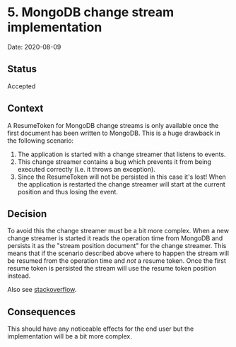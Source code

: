 # 5. MongoDB change stream implementation

Date: 2020-08-09

## Status

Accepted

## Context

A ResumeToken for MongoDB change streams is only available once the first document has been written to MongoDB. This is a huge drawback
in the following scenario:

1. The application is started with a change streamer that listens to events.
1. This change streamer contains a bug which prevents it from being executed correctly (i.e. it throws an exception).
1. Since the ResumeToken will not be persisted in this case it's lost! When the application is restarted the change streamer will start at the current position and thus losing the event.

## Decision

To avoid this the change streamer must be a bit more complex. When a new change streamer is started it reads the operation time from MongoDB and persists it 
as the "stream position document" for the change streamer. This means that if the scenario described above where to happen the stream will be resumed from the 
operation time and _not_ a resume token. Once the first resume token is persisted the stream will use the resume token position instead.

Also see [stackoverflow](https://stackoverflow.com/questions/63323190/get-resume-token-with-mongodb-java-driver-before-first-document-received-in-chan).

## Consequences

This should have any noticeable effects for the end user but the implementation will be a bit more complex.  